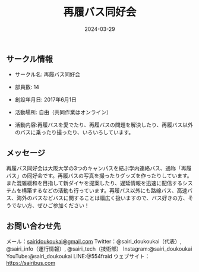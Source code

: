 ﻿---
title: '再履バス同好会'
excerpt: ''
date: '2024-03-29'
iconImage: '/assets/default/icon.png'
coverImage: '/assets/default/cover.jpg'
ogImage:
  url: '/assets/default/cover.jpg'
tags:
  - 'サークル'
---

## サークル情報
- サークル名: 再履バス同好会
- 部員数: 14
- 創設年月日: 2017年6月1日
- 活動場所: 自由（共同作業はオンライン）

- 活動内容:再履バスを愛でたり、再履バスの問題を解決したり、再履バス以外のバスに乗ったり撮ったり、いろいろしています。

## メッセージ
再履バス同好会は大阪大学の3つのキャンパスを結ぶ学内連絡バス、通称「再履バス」の同好会です。再履バスの写真を撮ったりグッズを作ったりしています。また混雑緩和を目指して新ダイヤを提案したり、遅延情報を迅速に配信するシステムを構築するなどの活動も行っています。再履バス以外にも路線バス、高速バス、海外のバスなどバスに関することは幅広く扱いますので、バス好きの方、そうでない方、ぜひご参加ください！

## お問い合わせ先
メール：sairidoukoukai@gmail.com
Twitter：@sairi_doukoukai（代表）, @sairi_info（運行情報）, @sairi_tech（技術部）
Instagram:@sairi_doukoukai
YouTube:@sairi_doukoukai
LINE:@554fraid
ウェブサイト：https://sairibus.com

